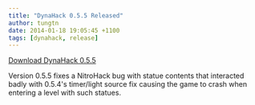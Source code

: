 ```yaml
---
title: "DynaHack 0.5.5 Released"
author: tungtn
date: 2014-01-18 19:05:45 +1100
tags: [dynahack, release]
---
```

[Download DynaHack 0.5.5](https://github.com/tung/DynaHack/releases/tag/v0.5.5)

Version 0.5.5 fixes a NitroHack bug with statue contents that interacted badly with 0.5.4's timer/light source fix causing the game to crash when entering a level with such statues.
